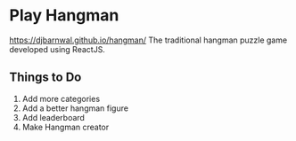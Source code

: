 # Play Hangman
https://djbarnwal.github.io/hangman/
The traditional hangman puzzle game developed using ReactJS.

## Things to Do
1. Add more categories
2. Add a better hangman figure
3. Add leaderboard
4. Make Hangman creator
